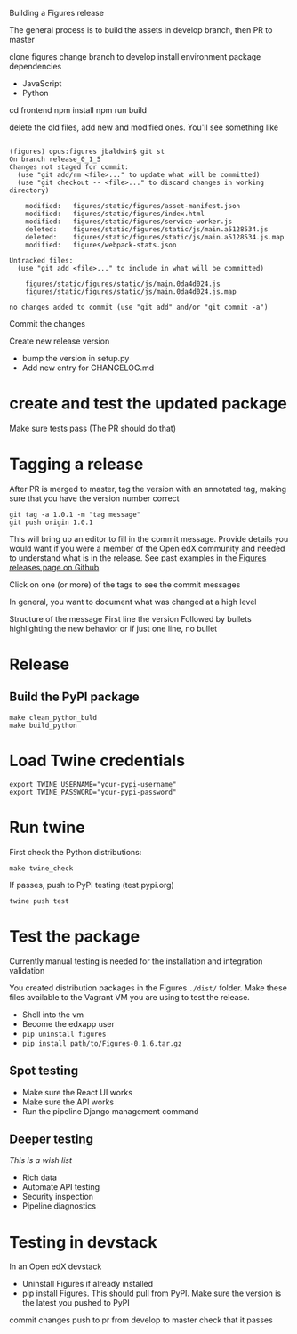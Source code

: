 
Building a Figures release

The general process is to build the assets in develop branch, then PR to master




clone figures
change branch to develop
install environment package dependencies
* JavaScript
* Python


cd frontend
npm install
npm run build

delete the old files, add new and modified ones. You'll see something like


```

(figures) opus:figures jbaldwin$ git st
On branch release_0_1_5
Changes not staged for commit:
  (use "git add/rm <file>..." to update what will be committed)
  (use "git checkout -- <file>..." to discard changes in working directory)

	modified:   figures/static/figures/asset-manifest.json
	modified:   figures/static/figures/index.html
	modified:   figures/static/figures/service-worker.js
	deleted:    figures/static/figures/static/js/main.a5128534.js
	deleted:    figures/static/figures/static/js/main.a5128534.js.map
	modified:   figures/webpack-stats.json

Untracked files:
  (use "git add <file>..." to include in what will be committed)

	figures/static/figures/static/js/main.0da4d024.js
	figures/static/figures/static/js/main.0da4d024.js.map

no changes added to commit (use "git add" and/or "git commit -a")
```

Commit the changes


Create new release version
- bump the version in setup.py
- Add new entry for CHANGELOG.md

# create and test the updated package

Make sure tests pass (The PR should do that)


# Tagging a release

After PR is merged to master, tag the version with an annotated tag, making sure
that you have the version number correct

```
git tag -a 1.0.1 -m "tag message"
git push origin 1.0.1
```

This will bring up an editor to fill in the commit message. Provide details you
would want if you were a member of the Open edX community and needed to understand
what is in the release. See past examples in the [Figures releases page on Github](https://github.com/appsembler/figures/releases/).

Click on one (or more) of the tags to see the commit messages

In general, you want to document what was changed at a high level

Structure of the message
First line the version
Followed by bullets highlighting the new behavior or if just one line, no bullet

# Release

## Build the PyPI package

```
make clean_python_buld
make build_python
```

# Load Twine credentials

```
export TWINE_USERNAME="your-pypi-username"
export TWINE_PASSWORD="your-pypi-password"
```

# Run twine

First check the Python distributions:
```
make twine_check
```

If passes, push to PyPI testing (test.pypi.org)

```
twine push test
```

# Test the package

Currently manual testing is needed for the installation and integration validation

You created distribution packages in the Figures `./dist/` folder. Make these files available to the Vagrant VM you are using to test the release.

* Shell into the vm
* Become the edxapp user
* `pip uninstall figures`
* `pip install path/to/Figures-0.1.6.tar.gz`

## Spot testing

* Make sure the React UI works
* Make sure the API works
* Run the pipeline Django management command

## Deeper testing

_This is a wish list_

* Rich data
* Automate API testing 
* Security inspection
* Pipeline diagnostics



# Testing in devstack

In an Open edX devstack

* Uninstall Figures if already installed
* pip install Figures. This should pull from PyPI. Make sure the version is the
  latest you pushed to PyPI



commit changes
push to pr from develop to master
check that it passes

